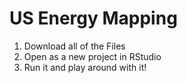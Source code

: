# US Energy Mapping

1) Download all of the Files 
2) Open as a new project in RStudio
3) Run it and play around with it!
